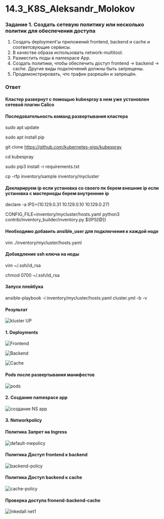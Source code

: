 # 14.3_K8S_Aleksandr_Molokov

### Задание 1. Создать сетевую политику или несколько политик для обеспечения доступа

1. Создать deployment'ы приложений frontend, backend и cache и соответсвующие сервисы.
2. В качестве образа использовать network-multitool.
3. Разместить поды в namespace App.
4. Создать политики, чтобы обеспечить доступ frontend -> backend -> cache. Другие виды подключений должны быть запрещены.
5. Продемонстрировать, что трафик разрешён и запрещён.


### Ответ

#### Кластер развернут с помощью kubespray в нем уже установлен сетевой плагин Calico

#### Последовательность команд развертывания кластера
sudo apt update

sudo apt install pip

git clone https://github.com/kubernetes-sigs/kubespray

cd kubespray

sudo pip3 install -r requirements.txt

cp -rfp inventory/sample inventory/mycluster

#### Декларируем ip если установка со своего пк берем внешние ip если установка с мастерноды берем внутренние ip

declare -a IPS=(10.129.0.31 10.129.0.10 10.129.0.27) 

CONFIG_FILE=inventory/mycluster/hosts.yaml python3 contrib/inventory_builder/inventory.py ${IPS[@]}

#### Необходимо добавить ansible_user для подключения к каждой ноде

vim ./inventory/mycluster/hosts.yaml


#### Добавдление ssh ключа на ноды

vim ~/.ssh/id_rsa

chmod 0700 ~/.ssh/id_rsa

#### Запуск плейбука

ansible-playbook -i inventory/mycluster/hosts.yaml cluster.yml -b -v

#### Результат

![kluster UP](https://github.com/ALEMOLOKOV/14.3_K8S_Aleksandr_Molokov/assets/109212419/e9d02c3a-fd78-488e-8c02-f88fae18b8cc)

#### 1. Deployments
![Frontend](https://github.com/ALEMOLOKOV/14.3_K8S_Aleksandr_Molokov/blob/6ff3b89b7c197ccd7e2b43da206024663981b8ff/deployment-frontend.yaml)

![Backend](https://github.com/ALEMOLOKOV/14.3_K8S_Aleksandr_Molokov/blob/6ff3b89b7c197ccd7e2b43da206024663981b8ff/deployment-backend.yaml)

![Cache](https://github.com/ALEMOLOKOV/14.3_K8S_Aleksandr_Molokov/blob/6ff3b89b7c197ccd7e2b43da206024663981b8ff/deployment-cache.yaml)

#### Pods после развертывания манифестов
![pods](https://github.com/ALEMOLOKOV/14.3_K8S_Aleksandr_Molokov/assets/109212419/0342e005-dfbf-4624-b106-64377824474f)

#### 2. Создание namespace app

![создание NS app](https://github.com/ALEMOLOKOV/14.3_K8S_Aleksandr_Molokov/assets/109212419/1791dfa1-d5a8-4e69-ab6a-952edcdead68)

#### 3. Networkpolicy

#### Политика Запрет на Ingress
![default-nwpolicy](https://github.com/ALEMOLOKOV/14.3_K8S_Aleksandr_Molokov/blob/6ff3b89b7c197ccd7e2b43da206024663981b8ff/default-nwpolicy.yaml)

#### Политика Доступ frontend к backend
![backend-policy](https://github.com/ALEMOLOKOV/14.3_K8S_Aleksandr_Molokov/blob/6ff3b89b7c197ccd7e2b43da206024663981b8ff/backend-policy.yaml)

#### Политика Доступ backend к cache
![cache-policy](https://github.com/ALEMOLOKOV/14.3_K8S_Aleksandr_Molokov/blob/6ff3b89b7c197ccd7e2b43da206024663981b8ff/cach-policy.yaml)

#### Проверка доступа fronend-backend-cache
![Inkedall net1](https://github.com/ALEMOLOKOV/14.3_K8S_Aleksandr_Molokov/assets/109212419/a4c4a107-01ff-4fcf-bedd-f7537f3db114)




